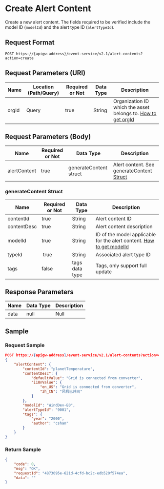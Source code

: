 # Create Alert Content

Create a new alert content. The fields required to be verified include the model ID (`modelId`) and the alert type ID (`alertTypeId`).

## Request Format

```
POST https://{apigw-address}/event-service/v2.1/alert-contents?action=create
```

## Request Parameters (URI)

| Name | Location (Path/Query) | Required or Not | Data Type | Description |
|---------------|------------------|----------|-----------|--------------|
| orgId         | Query            | true     | String    | Organization ID which the asset belongs to. [How to get orgId](/docs/api/en/latest/api_faqs#how-to-get-organization-id-orgid-orgid)          |


## Request Parameters (Body)
| Name            | Required or Not | Data Type | Description |
|------|-----------------|-----------|-------------|
| alertContent          | true    | generateContent struct    | Alert content. See [generateContent Struct](create_alert_content#generatecontent-struct-generatecontent)|

### generateContent Struct <generatecontent>

| Name            | Required or Not | Data Type | Description |
|------|-----------------|-----------|-------------|
|contentId|true|String|Alert content ID|
|contentDesc|true|String|Alert content description|
| modelId          | true    | String    | ID of the model applicable for the alert content. [How to get modelId](/docs/api/en/latest/api_faqs#how-to-get-model-id-modelid-modelid) |
| typeId   |  true        | String       | Associated alert type ID           |
|tags|false|tags data type|Tags, only support full update |

## Response Parameters

| Name | Data Type     | Description          |
|-------|----------------|---------------------------|
|data|null|Null|



## Sample

### Request Sample

```json
POST https://{apigw-address}/event-service/v2.1/alert-contents?action=create&orgId=1c499110e8800000
{
	"alertContent": {
		"contentId": "planetTemperature",
		"contentDesc": {
			"defaultValue": "Grid is connected from converter",
			"i18nValue": {
				"en_US": "Grid is connected from converter",
				"zh_CN": "风机已并网"
			}
		},
		"modelId": "WindDev-E0",
		"alertTypeId": "9001",
		"tags": {
			"year": "2000",
			"author": "cshan"
		}
	}
}
```

### Return Sample

```json
{
	"code": 0,
	"msg": "OK",
	"requestId": "4873095e-621d-4cfd-bc2c-edb520f574ea",
	"data": ""
}
```
